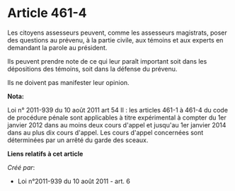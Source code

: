 # Article 461-4

Les citoyens assesseurs peuvent, comme les assesseurs magistrats, poser des questions au prévenu, à la partie civile, aux
témoins et aux experts en demandant la parole au président.

Ils peuvent prendre note de ce qui leur paraît important soit dans les dépositions des témoins, soit dans la défense du
prévenu.

Ils ne doivent pas manifester leur opinion.

**Nota:**

Loi n° 2011-939 du 10 août 2011 art 54 II : les articles 461-1 à 461-4 du code de procédure pénale sont applicables à titre
expérimental à compter du 1er janvier 2012 dans au moins deux cours d'appel et jusqu'au 1er janvier 2014 dans au plus dix
cours d'appel. Les cours d'appel concernées sont déterminées par un arrêté du garde des sceaux.

**Liens relatifs à cet article**

_Créé par_:

  - Loi n°2011-939 du 10 août 2011 - art. 6

